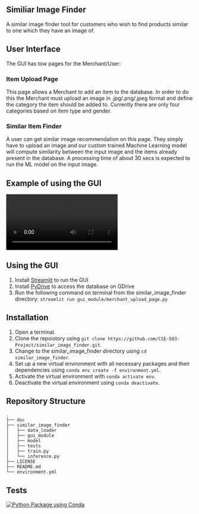 ## Similiar Image Finder<br/>

A similar image finder tool for customers who wish to find products similar to one which they have an image of.

## User Interface
The GUI has tow pages for the Merchant/User:

### Item Upload Page
This page allows a Merchant to add an item to the database. In order to do this the Merchant must upload an image in .jpg/.png/.jpeg format and define the category the item should be added to. Currently there are only four categories based on item type and gender.

### Similar Item Finder
A user can get similar image recommendation on this page. They simply have to upload an image and our custom trained Machine Learning model will compute similarity between the input image and the items already present in the database. A processing time of about 30 secs is expected to run the ML model on the input image.

## Example of using the GUI
![video](https://github.com/CSE-583-Project/similar_image_finder/blob/main/doc/gui_demo.mp4)
 
## Using the GUI
1. Install [Streamlit](https://docs.streamlit.io/library/get-started/installation) to run the GUI
2. Install [PyDrive](https://pypi.org/project/PyDrive/) to access the database on GDrive
3. Run the following command on terminal from the similar_image_finder directory: `streamlit run gui_module/merchant_upload_page.py`

## Installation
1. Open a terminal.
2. Clone the repoistory using `git clone https://github.com/CSE-583-Project/similar_image_finder.git`.
3. Change to the similar_image_finder directory using `cd similar_image_finder`.
4. Set up a new virtual environment with all necessary packages and their dependencies using `conda env create -f environment.yml`.
5. Activate the virtual environment with `conda activate env`.
6. Deactivate the virtual environment using `conda deactivate`.

## Repository Structure
 ```
.
├── doc
├── similar_image_finder
│   ├── data_loader
│   ├── gui_module
│   ├── model
│   ├── tests
│   ├── train.py
│   └── inference.py
├── LICENSE
├── README.md
└── environment.yml
 ```

## Tests

[![Python Package using Conda](https://github.com/CSE-583-Project/similar_image_finder/actions/workflows/python-package-conda.yml/badge.svg)](https://github.com/CSE-583-Project/similar_image_finder/actions/workflows/python-package-conda.yml)
